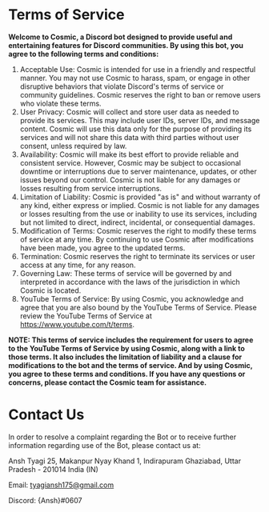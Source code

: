 # Terms of Service

**Welcome to Cosmic, a Discord bot designed to provide useful and entertaining features for Discord communities. By using this bot, you agree to the following terms and conditions:**

1. Acceptable Use: Cosmic is intended for use in a friendly and respectful manner. You may not use Cosmic to harass, spam, or engage in other disruptive behaviors that violate Discord's terms of service or community guidelines. Cosmic reserves the right to ban or remove users who violate these terms.
2. User Privacy: Cosmic will collect and store user data as needed to provide its services. This may include user IDs, server IDs, and message content. Cosmic will use this data only for the purpose of providing its services and will not share this data with third parties without user consent, unless required by law.
3. Availability: Cosmic will make its best effort to provide reliable and consistent service. However, Cosmic may be subject to occasional downtime or interruptions due to server maintenance, updates, or other issues beyond our control. Cosmic is not liable for any damages or losses resulting from service interruptions.
4. Limitation of Liability: Cosmic is provided "as is" and without warranty of any kind, either express or implied. Cosmic is not liable for any damages or losses resulting from the use or inability to use its services, including but not limited to direct, indirect, incidental, or consequential damages.
5. Modification of Terms: Cosmic reserves the right to modify these terms of service at any time. By continuing to use Cosmic after modifications have been made, you agree to the updated terms.
6. Termination: Cosmic reserves the right to terminate its services or user access at any time, for any reason.
7. Governing Law: These terms of service will be governed by and interpreted in accordance with the laws of the jurisdiction in which Cosmic is located.
8. YouTube Terms of Service: By using Cosmic, you acknowledge and agree that you are also bound by the YouTube Terms of Service. Please review the YouTube Terms of Service at https://www.youtube.com/t/terms.

**NOTE: This terms of service includes the requirement for users to agree to the YouTube Terms of Service by using Cosmic, along with a link to those terms. It also includes the limitation of liability and a clause for modifications to the bot and the terms of service. And by using Cosmic, you agree to these terms and conditions. If you have any questions or concerns, please contact the Cosmic team for assistance.**

# Contact Us
In order to resolve a complaint regarding the Bot or to receive further information regarding use of the Bot, please contact us at:

Ansh Tyagi
25, Makanpur
Nyay Khand 1, Indirapuram
Ghaziabad, Uttar Pradesh - 201014
India (IN)

Email: tyagiansh175@gmail.com

Discord: {Ansh}#0607
